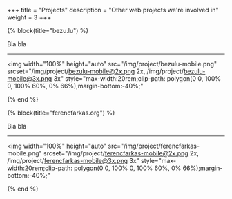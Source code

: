 +++
title = "Projects"
description = "Other web projects we're involved in"
weight = 3
+++

{% block(title="bezu.lu") %}

Bla bla

---

<img
    width="100%"
    height="auto"
    src="/img/project/bezulu-mobile.png"
    srcset="/img/project/bezulu-mobile@2x.png 2x, /img/project/bezulu-mobile@3x.png 3x"
    style="max-width:20rem;clip-path: polygon(0 0, 100% 0, 100% 60%, 0% 66%);margin-bottom:-40%;"
>
{% end %}

{% block(title="ferencfarkas.org") %}

Bla bla

---

<img
    width="100%"
    height="auto"
    src="/img/project/ferencfarkas-mobile.png"
    srcset="/img/project/ferencfarkas-mobile@2x.png 2x, /img/project/ferencfarkas-mobile@3x.png 3x"
    style="max-width:20rem;clip-path: polygon(0 0, 100% 0, 100% 60%, 0% 66%);margin-bottom:-40%;"
>
{% end %}
